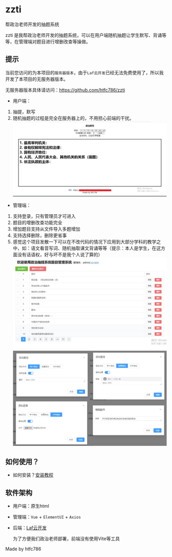 # zzti
帮政治老师开发的抽题系统

zzti 是我帮政治老师开发的抽题系统，可以在用户端随机抽题让学生默写、背诵等等，在管理端对题目进行增删改查等操做。

## 提示
当前您访问的为本项目的`服务器版本`，由于`Laf云开发`已经无法免费使用了，所以我开发了本项目的无服务器版本。

无服务器版本具体请访问：https://github.com/htfc786/zzti

- 用户端：
1. 抽提，默写
2. 随机抽题的过程是完全在服务器上的，不用担心前端的干扰。
![用户端](https://raw.githubusercontent.com/htfc786/zzti-server/img/img/indeximg.jpg)

- 管理端：
1. 支持登录，只有管理员才可进入
2. 题目的增删改查功能完全
3. 增加题目支持从文件导入多题增加
4. 支持选择删除，删除更省事
5. 感觉这个项目发散一下可以在不改代码的情况下应用到大部分学科的教学之中，如：语文看音写词、随机抽取课文背诵等等（提示：本人是学生，在这方面没有话语权，好与坏不是我个人说了算的）
![管理端](https://raw.githubusercontent.com/htfc786/zzti-server/img/img/adminimg.jpg)
![功能](https://raw.githubusercontent.com/htfc786/zzti-server/img/img/adminimg2.jpg)

## 如何使用？
- 如何安装？[安装教程](INSTALLHELP.md)

## 软件架构
- 用户端：原生html
- 管理端：`Vue` + `ElementUI` + `Axios`
- 后端：[Laf云开发](http://laf.run/)

    为了方便我们政治老师部署，前端没有使用Vite等工具

Made by htfc786
